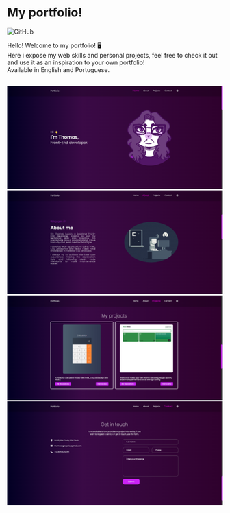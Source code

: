 # My portfolio!

![GitHub](https://img.shields.io/github/license/thomasluizon/thomas-portfolio?color=purple&logo=github)

Hello! Welcome to my portfolio! 🖥️ <br/>
Here i expose my web skills and personal projects, feel free to check it out and use it as an inspiration to your own portfolio! <br/>
Available in English and Portuguese. <br/>

##

![Screnshoot-Home](./assets/imgs/Screenshot-Home.png)
![Screnshoot-About](./assets/imgs/Screenshot-About.png)
![Screnshoot-Projects](./assets/imgs/Screenshot-Projects.png)
![Screnshoot-Contact](./assets/imgs/Screenshot-Contact.png)
